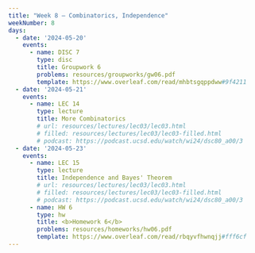 ```yaml
---
title: "Week 8 – Combinatorics, Independence"
weekNumber: 8
days:
  - date: '2024-05-20'
    events:
      - name: DISC 7
        type: disc
        title: Groupwork 6
        problems: resources/groupworks/gw06.pdf
        template: https://www.overleaf.com/read/mhbtsgqppdww#9f4211
  - date: '2024-05-21'
    events:
      - name: LEC 14
        type: lecture
        title: More Combinatorics
        # url: resources/lectures/lec03/lec03.html
        # filled: resources/lectures/lec03/lec03-filled.html
        # podcast: https://podcast.ucsd.edu/watch/wi24/dsc80_a00/3
  - date: '2024-05-23'
    events:
      - name: LEC 15
        type: lecture
        title: Independence and Bayes' Theorem
        # url: resources/lectures/lec03/lec03.html
        # filled: resources/lectures/lec03/lec03-filled.html
        # podcast: https://podcast.ucsd.edu/watch/wi24/dsc80_a00/3
      - name: HW 6
        type: hw
        title: <b>Homework 6</b>
        problems: resources/homeworks/hw06.pdf
        template: https://www.overleaf.com/read/rbqyvfhwnqjj#fff6cf
---
```

